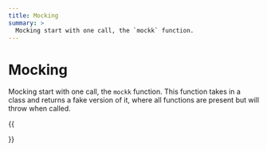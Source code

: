 ```yaml
---
title: Mocking
summary: >
  Mocking start with one call, the `mockk` function.
---
```


# Mocking

Mocking start with one call, the `mockk` function. This function takes in a class and returns a fake version of it, where all functions are present but will throw when called.

{{<section>}}
